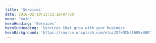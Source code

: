 ```yaml
---
title: 'Services'
date: 2018-02-10T11:52:18+07:00
menu: 'main'
heroHeading: 'Services'
heroSubHeading: 'Services that grow with your business'
heroBackground: 'https://source.unsplash.com/eluzJSfkNCk/1600x400'
---
```


